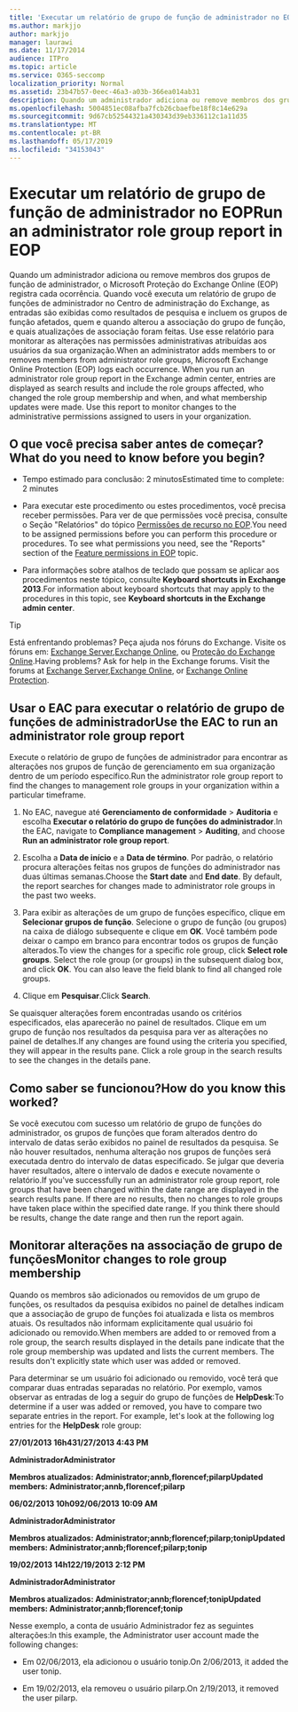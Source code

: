 ```yaml
---
title: 'Executar um relatório de grupo de função de administrador no EOP '
ms.author: markjjo
author: markjjo
manager: laurawi
ms.date: 11/17/2014
audience: ITPro
ms.topic: article
ms.service: O365-seccomp
localization_priority: Normal
ms.assetid: 23b47b57-0eec-46a3-a03b-366ea014ab31
description: Quando um administrador adiciona ou remove membros dos grupos de função de administrador, o Microsoft Proteção do Exchange Online (EOP) registra cada ocorrência.
ms.openlocfilehash: 5004851ec08afba7fcb26cbaefbe18f8c14e629a
ms.sourcegitcommit: 9d67cb52544321a430343d39eb336112c1a11d35
ms.translationtype: MT
ms.contentlocale: pt-BR
ms.lasthandoff: 05/17/2019
ms.locfileid: "34153043"
---
```

# <a name="run-an-administrator-role-group-report-in-eop"></a><span data-ttu-id="b6c9c-103">Executar um relatório de grupo de função de administrador no EOP</span><span class="sxs-lookup"><span data-stu-id="b6c9c-103">Run an administrator role group report in EOP</span></span> 

 <span data-ttu-id="b6c9c-p101">Quando um administrador adiciona ou remove membros dos grupos de função de administrador, o Microsoft Proteção do Exchange Online (EOP) registra cada ocorrência. Quando você executa um relatório de grupo de funções de administrador no Centro de administração do Exchange, as entradas são exibidas como resultados de pesquisa e incluem os grupos de função afetados, quem e quando alterou a associação do grupo de função, e quais atualizações de associação foram feitas. Use esse relatório para monitorar as alterações nas permissões administrativas atribuídas aos usuários da sua organização.</span><span class="sxs-lookup"><span data-stu-id="b6c9c-p101">When an administrator adds members to or removes members from administrator role groups, Microsoft Exchange Online Protection (EOP) logs each occurrence. When you run an administrator role group report in the Exchange admin center, entries are displayed as search results and include the role groups affected, who changed the role group membership and when, and what membership updates were made. Use this report to monitor changes to the administrative permissions assigned to users in your organization.</span></span>
  
## <a name="what-do-you-need-to-know-before-you-begin"></a><span data-ttu-id="b6c9c-107">O que você precisa saber antes de começar?</span><span class="sxs-lookup"><span data-stu-id="b6c9c-107">What do you need to know before you begin?</span></span>

- <span data-ttu-id="b6c9c-108">Tempo estimado para conclusão: 2 minutos</span><span class="sxs-lookup"><span data-stu-id="b6c9c-108">Estimated time to complete: 2 minutes</span></span>
    
- <span data-ttu-id="b6c9c-p102">Para executar este procedimento ou estes procedimentos, você precisa receber permissões. Para ver de que permissões você precisa, consulte o Seção "Relatórios" do tópico [Permissões de recurso no EOP](feature-permissions-in-eop.md).</span><span class="sxs-lookup"><span data-stu-id="b6c9c-p102">You need to be assigned permissions before you can perform this procedure or procedures. To see what permissions you need, see the "Reports" section of the [Feature permissions in EOP](feature-permissions-in-eop.md) topic.</span></span> 
    
- <span data-ttu-id="b6c9c-111">Para informações sobre atalhos de teclado que possam se aplicar aos procedimentos neste tópico, consulte **Keyboard shortcuts in Exchange 2013**.</span><span class="sxs-lookup"><span data-stu-id="b6c9c-111">For information about keyboard shortcuts that may apply to the procedures in this topic, see **Keyboard shortcuts in the Exchange admin center**.</span></span>
    
> [!TIP]
> <span data-ttu-id="b6c9c-p103">Está enfrentando problemas? Peça ajuda nos fóruns do Exchange. Visite os fóruns em: [Exchange Server](https://go.microsoft.com/fwlink/p/?linkId=60612),[Exchange Online](https://go.microsoft.com/fwlink/p/?linkId=267542), ou [Proteção do Exchange Online](https://go.microsoft.com/fwlink/p/?linkId=285351).</span><span class="sxs-lookup"><span data-stu-id="b6c9c-p103">Having problems? Ask for help in the Exchange forums. Visit the forums at [Exchange Server](https://go.microsoft.com/fwlink/p/?linkId=60612),[Exchange Online](https://go.microsoft.com/fwlink/p/?linkId=267542), or [Exchange Online Protection](https://go.microsoft.com/fwlink/p/?linkId=285351).</span></span> 
  
## <a name="use-the-eac-to-run-an-administrator-role-group-report"></a><span data-ttu-id="b6c9c-115">Usar o EAC para executar o relatório de grupo de funções de administrador</span><span class="sxs-lookup"><span data-stu-id="b6c9c-115">Use the EAC to run an administrator role group report</span></span>

<span data-ttu-id="b6c9c-116">Execute o relatório de grupo de funções de administrador para encontrar as alterações nos grupos de função de gerenciamento em sua organização dentro de um período específico.</span><span class="sxs-lookup"><span data-stu-id="b6c9c-116">Run the administrator role group report to find the changes to management role groups in your organization within a particular timeframe.</span></span>
  
1. <span data-ttu-id="b6c9c-117">No EAC, navegue até **Gerenciamento de conformidade** \> **Auditoria** e escolha **Executar o relatório do grupo de funções do administrador**.</span><span class="sxs-lookup"><span data-stu-id="b6c9c-117">In the EAC, navigate to **Compliance management** \> **Auditing**, and choose **Run an administrator role group report**.</span></span>
    
2. <span data-ttu-id="b6c9c-p104">Escolha a **Data de início** e a **Data de término**. Por padrão, o relatório procura alterações feitas nos grupos de funções do administrador nas duas últimas semanas.</span><span class="sxs-lookup"><span data-stu-id="b6c9c-p104">Choose the **Start date** and **End date**. By default, the report searches for changes made to administrator role groups in the past two weeks.</span></span>
    
3. <span data-ttu-id="b6c9c-p105">Para exibir as alterações de um grupo de funções específico, clique em **Selecionar grupos de função**. Selecione o grupo de função (ou grupos) na caixa de diálogo subsequente e clique em **OK**. Você também pode deixar o campo em branco para encontrar todos os grupos de função alterados.</span><span class="sxs-lookup"><span data-stu-id="b6c9c-p105">To view the changes for a specific role group, click **Select role groups**. Select the role group (or groups) in the subsequent dialog box, and click **OK**. You can also leave the field blank to find all changed role groups.</span></span>
    
4. <span data-ttu-id="b6c9c-123">Clique em **Pesquisar**.</span><span class="sxs-lookup"><span data-stu-id="b6c9c-123">Click **Search**.</span></span>
    
<span data-ttu-id="b6c9c-p106">Se quaisquer alterações forem encontradas usando os critérios especificados, elas aparecerão no painel de resultados. Clique em um grupo de função nos resultados da pesquisa para ver as alterações no painel de detalhes.</span><span class="sxs-lookup"><span data-stu-id="b6c9c-p106">If any changes are found using the criteria you specified, they will appear in the results pane. Click a role group in the search results to see the changes in the details pane.</span></span>
  
## <a name="how-do-you-know-this-worked"></a><span data-ttu-id="b6c9c-126">Como saber se funcionou?</span><span class="sxs-lookup"><span data-stu-id="b6c9c-126">How do you know this worked?</span></span>

<span data-ttu-id="b6c9c-p107">Se você executou com sucesso um relatório de grupo de funções do administrador, os grupos de funções que foram alterados dentro do intervalo de datas serão exibidos no painel de resultados da pesquisa. Se não houver resultados, nenhuma alteração nos grupos de funções será executada dentro do intervalo de datas especificado. Se julgar que deveria haver resultados, altere o intervalo de dados e execute novamente o relatório.</span><span class="sxs-lookup"><span data-stu-id="b6c9c-p107">If you've successfully run an administrator role group report, role groups that have been changed within the date range are displayed in the search results pane. If there are no results, then no changes to role groups have taken place within the specified date range. If you think there should be results, change the date range and then run the report again.</span></span>
  
## <a name="monitor-changes-to-role-group-membership"></a><span data-ttu-id="b6c9c-130">Monitorar alterações na associação de grupo de funções</span><span class="sxs-lookup"><span data-stu-id="b6c9c-130">Monitor changes to role group membership</span></span>

<span data-ttu-id="b6c9c-p108">Quando os membros são adicionados ou removidos de um grupo de funções, os resultados da pesquisa exibidos no painel de detalhes indicam que a associação de grupo de funções foi atualizada e lista os membros atuais. Os resultados não informam explicitamente qual usuário foi adicionado ou removido.</span><span class="sxs-lookup"><span data-stu-id="b6c9c-p108">When members are added to or removed from a role group, the search results displayed in the details pane indicate that the role group membership was updated and lists the current members. The results don't explicitly state which user was added or removed.</span></span>
  
<span data-ttu-id="b6c9c-p109">Para determinar se um usuário foi adicionado ou removido, você terá que comparar duas entradas separadas no relatório. Por exemplo, vamos observar as entradas de log a seguir do grupo de funções de **HelpDesk**:</span><span class="sxs-lookup"><span data-stu-id="b6c9c-p109">To determine if a user was added or removed, you have to compare two separate entries in the report. For example, let's look at the following log entries for the **HelpDesk** role group:</span></span> 
  
 <span data-ttu-id="b6c9c-135">**27/01/2013 16h43**</span><span class="sxs-lookup"><span data-stu-id="b6c9c-135">**1/27/2013 4:43 PM**</span></span>
  
 <span data-ttu-id="b6c9c-136">**Administrador**</span><span class="sxs-lookup"><span data-stu-id="b6c9c-136">**Administrator**</span></span>
  
 <span data-ttu-id="b6c9c-137">**Membros atualizados: Administrator;annb,florencef;pilarp**</span><span class="sxs-lookup"><span data-stu-id="b6c9c-137">**Updated members: Administrator;annb,florencef;pilarp**</span></span>
  
 <span data-ttu-id="b6c9c-138">**06/02/2013 10h09**</span><span class="sxs-lookup"><span data-stu-id="b6c9c-138">**2/06/2013 10:09 AM**</span></span>
  
 <span data-ttu-id="b6c9c-139">**Administrador**</span><span class="sxs-lookup"><span data-stu-id="b6c9c-139">**Administrator**</span></span>
  
 <span data-ttu-id="b6c9c-140">**Membros atualizados: Administrator;annb;florencef;pilarp;tonip**</span><span class="sxs-lookup"><span data-stu-id="b6c9c-140">**Updated members: Administrator;annb;florencef;pilarp;tonip**</span></span>
  
 <span data-ttu-id="b6c9c-141">**19/02/2013 14h12**</span><span class="sxs-lookup"><span data-stu-id="b6c9c-141">**2/19/2013 2:12 PM**</span></span>
  
 <span data-ttu-id="b6c9c-142">**Administrador**</span><span class="sxs-lookup"><span data-stu-id="b6c9c-142">**Administrator**</span></span>
  
 <span data-ttu-id="b6c9c-143">**Membros atualizados: Administrator;annb;florencef;tonip**</span><span class="sxs-lookup"><span data-stu-id="b6c9c-143">**Updated members: Administrator;annb;florencef;tonip**</span></span>
  
<span data-ttu-id="b6c9c-144">Nesse exemplo, a conta de usuário Administrador fez as seguintes alterações:</span><span class="sxs-lookup"><span data-stu-id="b6c9c-144">In this example, the Administrator user account made the following changes:</span></span>
  
- <span data-ttu-id="b6c9c-145">Em 02/06/2013, ela adicionou o usuário tonip.</span><span class="sxs-lookup"><span data-stu-id="b6c9c-145">On 2/06/2013, it added the user tonip.</span></span>
    
- <span data-ttu-id="b6c9c-146">Em 19/02/2013, ela removeu o usuário pilarp.</span><span class="sxs-lookup"><span data-stu-id="b6c9c-146">On 2/19/2013, it removed the user pilarp.</span></span>
    

